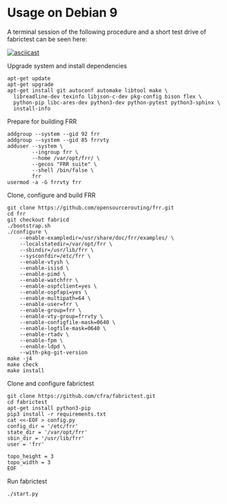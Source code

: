 Usage on Debian 9
=================

A terminal session of the following procedure and a short test drive of fabrictest can be seen here:

[![asciicast](https://asciinema.org/a/191023.png)](https://asciinema.org/a/191023)

Upgrade system and install dependencies

```
apt-get update
apt-get upgrade
apt-get install git autoconf automake libtool make \
  libreadline-dev texinfo libjson-c-dev pkg-config bison flex \
  python-pip libc-ares-dev python3-dev python-pytest python3-sphinx \
  install-info
```

Prepare for building FRR

```
addgroup --system --gid 92 frr
addgroup --system --gid 85 frrvty
adduser --system \
        --ingroup frr \
        --home /var/opt/frr/ \
        --gecos "FRR suite" \
        --shell /bin/false \
        frr
usermod -a -G frrvty frr
```

Clone, configure and build FRR

```
git clone https://github.com/opensourcerouting/frr.git
cd frr
git checkout fabricd
./bootstrap.sh
./configure \
    --enable-exampledir=/usr/share/doc/frr/examples/ \
    --localstatedir=/var/opt/frr \
    --sbindir=/usr/lib/frr \
    --sysconfdir=/etc/frr \
    --enable-vtysh \
    --enable-isisd \
    --enable-pimd \
    --enable-watchfrr \
    --enable-ospfclient=yes \
    --enable-ospfapi=yes \
    --enable-multipath=64 \
    --enable-user=frr \
    --enable-group=frr \
    --enable-vty-group=frrvty \
    --enable-configfile-mask=0640 \
    --enable-logfile-mask=0640 \
    --enable-rtadv \
    --enable-fpm \
    --enable-ldpd \
    --with-pkg-git-version
make -j4
make check
make install
```

Clone and configure fabrictest

```
git clone https://github.com/cfra/fabrictest.git
cd fabrictest
apt-get install python3-pip
pip3 install -r requirements.txt
cat <<-EOF > config.py
config_dir = '/etc/frr'
state_dir = '/var/opt/frr'
sbin_dir = '/usr/lib/frr'
user = 'frr'

topo_height = 3
topo_width = 3
EOF
```

Run fabrictest
```
./start.py
```
